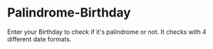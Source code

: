 # Palindrome-Birthday
Enter your Birthday to check if it's palindrome or not. It checks with 4 different date formats.
